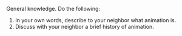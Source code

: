 General knowledge. Do the following:

1. In your own words, describe to your neighbor what animation is.
1. Discuss with your neighbor a brief history of animation.
